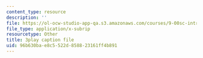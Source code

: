 ```yaml
---
content_type: resource
description: ''
file: https://ol-ocw-studio-app-qa.s3.amazonaws.com/courses/9-00sc-introduction-to-psychology-fall-2011/96b630bae8c5522d858823161ff4b891_lBU64nfe8nM.vtt
file_type: application/x-subrip
resourcetype: Other
title: 3play caption file
uid: 96b630ba-e8c5-522d-8588-23161ff4b891
---
```

